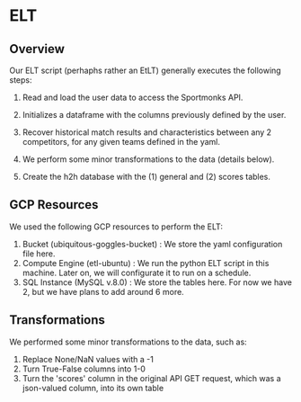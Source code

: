 # ELT


## Overview

Our ELT script (perhaphs rather an EtLT) generally executes the following steps:

1. Read and load the user data to access the Sportmonks API.

2. Initializes a dataframe with the columns previously defined by the user.

3. Recover historical match results and characteristics between any 2 competitors, for any given teams defined in the yaml.

4. We perform some minor transformations to the data (details below).

5. Create the h2h database with the (1) general and (2) scores tables.


## GCP Resources

We used the following GCP resources to perform the ELT:

1. Bucket (ubiquitous-goggles-bucket) : We store the yaml configuration file here.
2. Compute Engine (etl-ubuntu) : We run the python ELT script in this machine. Later on, we will configurate it to run on a schedule. 
3. SQL Instance (MySQL v.8.0) : We store the tables here. For now we have 2, but we have plans to add around 6 more.


## Transformations

We performed some minor transformations to the data, such as:

1. Replace None/NaN values with a -1
2. Turn True-False columns into 1-0
3. Turn the 'scores' column in the original API GET request, which was a json-valued column, into its own table
